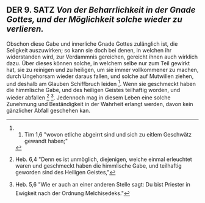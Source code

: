 
DER 9. SATZ *Von der Beharrlichkeit in der Gnade Gottes, und der Möglichkeit solche wieder zu verlieren.*
--------------------------------------------------------------------


Obschon diese Gabe und innerliche Gnade Gottes
zulänglich ist, die Seligkeit auszuwirken; so kann
sie doch bei denen, in welchen ihr widerstanden 
wird, zur Verdammnis gereichen, gereicht ihnen
auch wirklich dazu. Über dieses können solche, 
in welchem selbe nur zum Teil gewirkt hat, sie zu 
reinigen und zu heiligen, um sie immer vollkommener 
zu machen, durch Ungehorsam wieder daraus 
fallen, und solche auf Mutwillen ziehen, und deshalb 
am Glauben Schiffbruch leiden [^a_pre_09-satz_01]. Wenn sie geschmeckt
haben die himmlische Gabe, und des
heiligen Geistes teilhaftig worden, und wieder 
abfallen [^a_pre_09-satz_02] [^a_pre_09-satz_03]. Jedennoch mag in diesem Leben eine 
solche Zunehmung und Beständigkeit in der
Wahrheit erlangt werden, davon kein gänzlicher
Abfall geschehen kan.

<!-- Fußnoten -->

[^a_pre_09-satz_01]: 1. Tim 1,6 "wovon etliche abgeirrt sind und sich zu eitlem Geschwätz gewandt haben;"

[^a_pre_09-satz_02]: Heb. 6,4 "Denn es ist unmöglich, diejenigen, welche einmal erleuchtet waren und geschmeckt haben die himmlische Gabe, und teilhaftig geworden sind des Heiligen Geistes," 

[^a_pre_09-satz_03]: Heb. 5,6 "Wie er auch an einer anderen Stelle sagt: Du bist Priester in Ewigkeit nach der Ordnung Melchisedeks."
